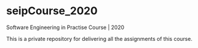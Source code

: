 # seipCourse_2020
Software Engineering in Practise Course | 2020

This is a private repository for delivering all the assignments of this course.
